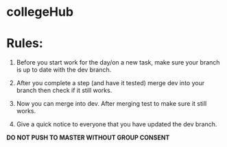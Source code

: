 # collegeHub

# Rules:

1. Before you start work for the day/on a new task, make sure your branch is up to date with the dev branch.

2. After you complete a step (and have it tested) merge dev into your branch then check if it still works. 

3. Now you can merge into dev. After merging test to make sure it still works.

4. Give a quick notice to everyone that you have updated the dev branch.

**DO NOT PUSH TO MASTER WITHOUT GROUP CONSENT**
